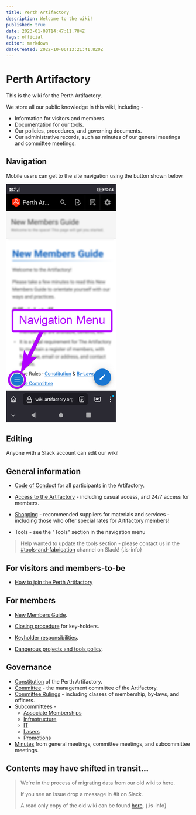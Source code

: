 ```yaml
---
title: Perth Artifactory
description: Welcome to the wiki!
published: true
date: 2023-01-08T14:47:11.784Z
tags: official
editor: markdown
dateCreated: 2022-10-06T13:21:41.820Z
---
```


# Perth Artifactory

This is the wiki for the Perth Artifactory.

We store all our public knowledge in this wiki, including -

* Information for visitors and members.
* Documentation for our tools.
* Our policies, procedures, and governing documents.
* Our administrative records, such as minutes of our general meetings and committee meetings.

## Navigation

Mobile users can get to the site navigation using the button shown below.

![jswiki_nav_menu_mobile_small.png](/jswiki_nav_menu_mobile_small.png)

## Editing

Anyone with a Slack account can edit our wiki!

## General information

* [Code of Conduct](/docs/committee/code_of_conduct) for all participants in the Artifactory.

* [Access to the Artifactory](/docs/committee/artifactory_access) - including casual access, and 24/7 access for members.

* [Shopping](/docs/committee/shopping) - recommended suppliers for materials and services - including those who offer special rates for Artifactory members!

* Tools - see the "Tools" section in the navigation menu

> Help wanted to update the tools section - please contact us in the [#tools-and-fabrication](https://perthartifactory.slack.com/archives/CDSFY9E7N) channel on Slack!
{.is-info}

## For visitors and members-to-be

* [How to join the Perth Artifactory](/docs/committee/membership)

## For members

* [New Members Guide](new_members_guide).

* [Closing procedure](/docs/committee/lockup) for key-holders.

* [Keyholder responsibilities](/docs/committee/keyholder_responsibilities).

* [Dangerous projects and tools policy](/testing/drafts/dangerous_projects_and_tools).



## Governance

* [Constitution](/constitution) of the Perth Artifactory.
* [Committee](/docs/committee/home) - the management committee of the Artifactory.
* [Committee Rulings](/committeerulings) - including classes of membership, by-laws, and officers.
* Subcommittees -
  * [Associate Memberships](/docs/Associate_Memberships)
  * [Infrastructure](/docs/infrastructure/infrastructurev2)
  * [IT](/docs/IT)
  * [Lasers](/docs/lasers/lasers)
  * [Promotions](/docs/promotions/promotions)
* [Minutes](/minutes/home) from general meetings, committee meetings, and subcommittee meetings.

## Contents may have shifted in transit...

> We're in the process of migrating data from our old wiki to here.
>
> If you see an issue drop a message in #it on Slack.
>
> A read only copy of the old wiki can be found [here](https://archive.wiki.artifactory.org.au).
{.is-info}
